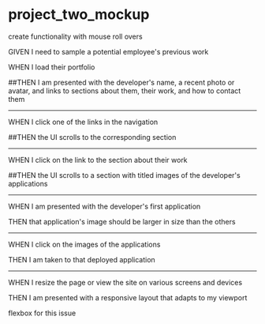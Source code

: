 # project_two_mockup
create functionality with mouse roll overs

GIVEN I need to sample a potential employee's previous work

WHEN I load their portfolio

##THEN I am presented with the developer's name, a recent photo or avatar, and links to sections about them, their work, and how to contact them

------------------------------------------------------------------------

WHEN I click one of the links in the navigation

##THEN the UI scrolls to the corresponding section

------------------------------------------------------------------------

WHEN I click on the link to the section about their work

##THEN the UI scrolls to a section with titled images of the developer's applications

------------------------------------------------------------------------

WHEN I am presented with the developer's first application

THEN that application's image should be larger in size than the others

------------------------------------------------------------------------

WHEN I click on the images of the applications

THEN I am taken to that deployed application

------------------------------------------------------------------------

WHEN I resize the page or view the site on various screens and devices

THEN I am presented with a responsive layout that adapts to my viewport

flexbox for this issue
